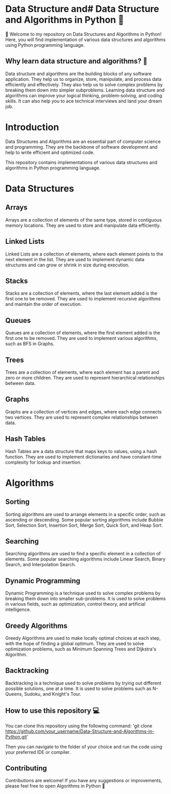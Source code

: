 # Data Structure and# Data Structure and Algorithms in Python 🐍
👋 Welcome to my repository on Data Structures and Algorithms in Python! Here, you will find implementation of various data structures and algorithms using Python programming language.

## Why learn data structure and algorithms? 🤔
Data structure and algorithms are the building blocks of any software application. They help us to organize, store, manipulate, and process data efficiently and effectively. They also help us to solve complex problems by breaking them down into simpler subproblems. Learning data structure and algorithms can improve your logical thinking, problem-solving, and coding skills. It can also help you to ace technical interviews and land your dream job.

# Introduction

Data Structures and Algorithms are an essential part of computer science and programming. They are the backbone of software development and help to write efficient and optimized code.

This repository contains implementations of various data structures and algorithms in Python programming language.
# Data Structures

## Arrays
Arrays are a collection of elements of the same type, stored in contiguous memory locations. They are used to store and manipulate data efficiently.

## Linked Lists

Linked Lists are a collection of elements, where each element points to the next element in the list. They are used to implement dynamic data structures and can grow or shrink in size during execution.
## Stacks
Stacks are a collection of elements, where the last element added is the first one to be removed. They are used to implement recursive algorithms and maintain the order of execution.

## Queues

Queues are a collection of elements, where the first element added is the first one to be removed. They are used to implement various algorithms, such as BFS in Graphs.

## Trees

Trees are a collection of elements, where each element has a parent and zero or more children. They are used to represent hierarchical relationships between data.

## Graphs

Graphs are a collection of vertices and edges, where each edge connects two vertices. They are used to represent complex relationships between data.

## Hash Tables

Hash Tables are a data structure that maps keys to values, using a hash function. They are used to implement dictionaries and have constant-time complexity for lookup and insertion.

# Algorithms

## Sorting

Sorting algorithms are used to arrange elements in a specific order, such as ascending or descending. Some popular sorting algorithms include Bubble Sort, Selection Sort, Insertion Sort, Merge Sort, Quick Sort, and Heap Sort.

## Searching

Searching algorithms are used to find a specific element in a collection of elements. Some popular searching algorithms include Linear Search, Binary Search, and Interpolation Search.

## Dynamic Programming

Dynamic Programming is a technique used to solve complex problems by breaking them down into smaller sub-problems. It is used to solve problems in various fields, such as optimization, control theory, and artificial intelligence.

## Greedy Algorithms

Greedy Algorithms are used to make locally optimal choices at each step, with the hope of finding a global optimum. They are used to solve optimization problems, such as Minimum Spanning Trees and Dijkstra's Algorithm.
## Backtracking

Backtracking is a technique used to solve problems by trying out different possible solutions, one at a time. It is used to solve problems such as N-Queens, Sudoku, and Knight's Tour.

## How to use this repository 💻
You can clone this repository using the following command:
'git clone https://github.com/your_username/Data-Structure-and-Algorithms-in-Python.git'

Then you can navigate to the folder of your choice and run the code using your preferred IDE or compiler.

## Contributing

Contributions are welcome! If you have any suggestions or improvements, please feel free to open Algorithms in Python 🐍
